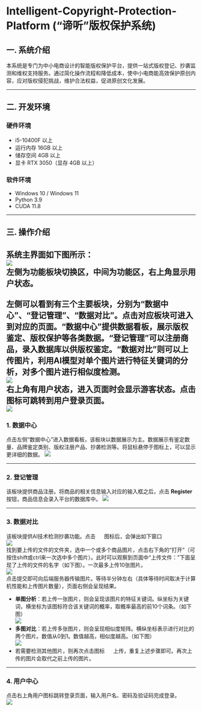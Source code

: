 # Intelligent-Copyright-Protection-Platform (“谛听”版权保护系统)

## 一. 系统介绍

本系统是专门为中小电商设计的智能版权保护平台，提供一站式版权登记、抄袭监测和维权支持服务。通过简化操作流程和降低成本，使中小电商能高效保护原创内容，应对版权侵犯挑战，维护合法权益，促进原创文化发展。

---

## 二. 开发环境

### 硬件环境
- i5-10400F 以上
- 运行内存 16GB 以上
- 储存空间 4GB 以上
- 显卡 RTX 3050（显存 4GB 以上）

### 软件环境
- Windows 10 / Windows 11
- Python 3.9
- CUDA 11.8

---

## 三. 操作介绍

系统主界面如下图所示：  
![](pictures/image1.png)  
左侧为功能板块切换区，中间为功能区，右上角显示用户状态。<br><br>
左侧可以看到有三个主要板块，分别为“数据中心”、“登记管理”、“数据对比”。点击对应板块可进入到对应的页面。“数据中心”提供数据看板，展示版权鉴定、版权保护等各类数据。“登记管理”可以注册商品，录入数据库以供版权鉴定。“数据对比”则可以上传图片，利用AI模型对单个图片进行特征关键词的分析，对多个图片进行相似度检测。<br>
![](pictures/image2.png)<br>
右上角有用户状态，进入页面时会显示游客状态。点击图标可跳转到用户登录页面。<br>
![](pictures/image3.png) 
---

### 1. 数据中心
点击左侧“数据中心”进入数据看板，该板块以数据展示为主。数据展示有鉴定数量、品牌鉴定类别、版权注册产品、抄袭检测等。将鼠标悬停于图标上，可以显示更详细的数据。
![](pictures/image4.png)

---

### 2. 登记管理
该板块提供商品注册。将商品的相关信息输入对应的输入框之后，点击 **Register** 按钮，商品信息会录入平台的数据库中。 
![](pictures/image5.png)

---

### 3. 数据对比
该板块提供AI技术检测抄袭功能。点击 <img src="pictures/image6.png" width="15px"> 图标后，会弹出如下窗口<br>
![](pictures/image7.png)<br>
找到要上传的文件的文件夹，选中一个或多个商品图片，点击右下角的“打开”（可按住shift或ctrl来一次选中多个图片）。此时可以观察到页面中“上传文件：”下面呈现了上传的文件的名字（如下图）。一次最多上传10张图片。<br>
![](pictures/image8.png)<br>
点击提交即可向后端服务器传输图片。等待半分钟左右（具体等待时间取决于计算机性能和上传图片数量），页面右侧会呈现结果。
- **单图分析**：若上传一张图片，则会呈现该图片的特征关键词。纵坐标为关键词，横坐标为该图标符合该关键词的概率，取概率最高的前10个词条。（如下图）<br>
  ![](pictures/image9.png)
- **多图对比**：若上传多张图片，则会呈现相似度矩阵。横纵坐标表示进行对比的两个图片。数值从0到1。数值越高，相似度越高。（如下图）<br>
  ![](pictures/image10.png)<br>
- 若需要检测其他图片，则再次点击图标 <img src="pictures/image6.png" width="15px"> 上传，重复上述步骤即可。再次上传的图片会取代之前上传的图片。
---

### 4. 用户中心
点击右上角用户图标跳转登录页面，输入用户名、密码及验证码完成登录。  
![](pictures/image11.png)
